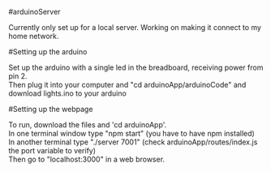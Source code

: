 #arduinoServer

Currently only set up for a local server.  Working on making it connect to my home network.

#Setting up the arduino

Set up the arduino with a single led in the breadboard, receiving power from pin 2.<br>
Then plug it into your computer and "cd arduinoApp/arduinoCode" and download lights.ino to your arduino

#Setting up the webpage

To run, download the files and 'cd arduinoApp'.<br>
In one terminal window type "npm start" (you have to have npm installed)<br>
In another terminal type "./server 7001" (check arduinoApp/routes/index.js the port variable to verify)<br>
Then go to "localhost:3000" in a web browser.
